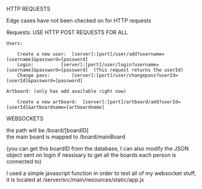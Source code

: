 HTTP REQUESTS

Edge cases have not been checked on for HTTP requests

Requests:
USE HTTP POST REQUESTS FOR ALL

	Users:

		Create a new user:	[server]:[port]/user/add?username=[username]&password=[password]
		Login:			[server]:[port]/user/login?username=[username]&password=[password]	(This request returns the userId)
		Change pass:		[server]:[port]/user/changepass?userId=[userId]&password=[password]

	Artboard: (only has add available right now)
	
		Create a new artboard:	[server]:[port]/artboard/add?userId=[userId]&artboardname=[artboardname]
		

WEBSOCKETS

the path will be /board/[boardID]	
the main board is mapped to /board/mainBoard

(you can get this boardID from the database, I can also modify the JSON object sent on login if nessisary to get all the boards each person is connected to)

I used a simple javascript function in order to test all of my websocket stuff, it is located at /server/src/main/resources/static/app.js 
